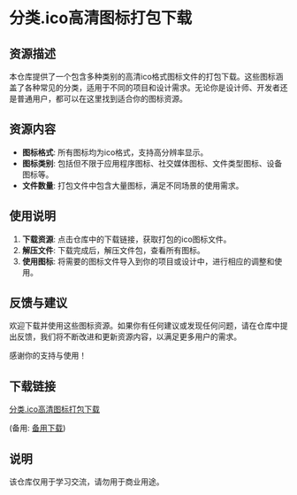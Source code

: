 # 分类.ico高清图标打包下载

## 资源描述

本仓库提供了一个包含多种类别的高清ico格式图标文件的打包下载。这些图标涵盖了各种常见的分类，适用于不同的项目和设计需求。无论你是设计师、开发者还是普通用户，都可以在这里找到适合你的图标资源。

## 资源内容

- **图标格式**: 所有图标均为ico格式，支持高分辨率显示。
- **图标类别**: 包括但不限于应用程序图标、社交媒体图标、文件类型图标、设备图标等。
- **文件数量**: 打包文件中包含大量图标，满足不同场景的使用需求。

## 使用说明

1. **下载资源**: 点击仓库中的下载链接，获取打包的ico图标文件。
2. **解压文件**: 下载完成后，解压文件包，查看所有图标。
3. **使用图标**: 将需要的图标文件导入到你的项目或设计中，进行相应的调整和使用。

## 反馈与建议

欢迎下载并使用这些图标资源。如果你有任何建议或发现任何问题，请在仓库中提出反馈，我们将不断改进和更新资源内容，以满足更多用户的需求。

感谢你的支持与使用！

## 下载链接
[分类.ico高清图标打包下载](https://pan.quark.cn/s/da4736d80128) 

(备用: [备用下载](https://pan.baidu.com/s/1KLIqow7iSDKvTCEpNFSA5A?pwd=1234))

## 说明

该仓库仅用于学习交流，请勿用于商业用途。
